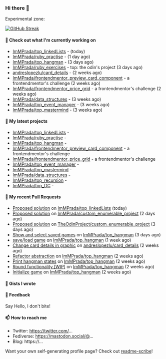 ### Hi there 👋

Experimental zone:

[![GitHub Streak](https://github-readme-stats.vercel.app/api/top-langs/?username=immprada)](https://git.io/streak-stats)



#### 👷 Check out what I'm currently working on

- [ImMPrada/top_linkedLists](https://github.com/ImMPrada/top_linkedLists) -  (today)
- [ImMPrada/ruby_practise](https://github.com/ImMPrada/ruby_practise) -  (1 day ago)
- [ImMPrada/top_hangman](https://github.com/ImMPrada/top_hangman) -  (3 days ago)
- [ImMPrada/ruby_exercises](https://github.com/ImMPrada/ruby_exercises) - top: the odin&#39;s project (3 days ago)
- [andreslopezlu/card_details](https://github.com/andreslopezlu/card_details) -  (2 weeks ago)
- [ImMPrada/frontendmentor_preview_card_component](https://github.com/ImMPrada/frontendmentor_preview_card_component) - a frontendmentor&#39;s challenge (2 weeks ago)
- [ImMPrada/frontendmentor_price_grid](https://github.com/ImMPrada/frontendmentor_price_grid) - a frontendmentor&#39;s challenge (2 weeks ago)
- [ImMPrada/data_structures](https://github.com/ImMPrada/data_structures) -  (3 weeks ago)
- [ImMPrada/top_event_manager](https://github.com/ImMPrada/top_event_manager) -  (3 weeks ago)
- [ImMPrada/top_mastermind](https://github.com/ImMPrada/top_mastermind) -  (3 weeks ago)

#### 🌱 My latest projects

- [ImMPrada/top_linkedLists](https://github.com/ImMPrada/top_linkedLists) - 
- [ImMPrada/ruby_practise](https://github.com/ImMPrada/ruby_practise) - 
- [ImMPrada/top_hangman](https://github.com/ImMPrada/top_hangman) - 
- [ImMPrada/frontendmentor_preview_card_component](https://github.com/ImMPrada/frontendmentor_preview_card_component) - a frontendmentor&#39;s challenge
- [ImMPrada/frontendmentor_price_grid](https://github.com/ImMPrada/frontendmentor_price_grid) - a frontendmentor&#39;s challenge
- [ImMPrada/top_event_manager](https://github.com/ImMPrada/top_event_manager) - 
- [ImMPrada/top_mastermind](https://github.com/ImMPrada/top_mastermind) - 
- [ImMPrada/data_structures](https://github.com/ImMPrada/data_structures) - 
- [ImMPrada/top_recursion](https://github.com/ImMPrada/top_recursion) - 
- [ImMPrada/top_DC](https://github.com/ImMPrada/top_DC) - 

#### 🔨 My recent Pull Requests

- [Proposed solution](https://github.com/ImMPrada/top_linkedLists/pull/1) on [ImMPrada/top_linkedLists](https://github.com/ImMPrada/top_linkedLists) (today)
- [Proposed solution](https://github.com/ImMPrada/custom_enumerable_project/pull/1) on [ImMPrada/custom_enumerable_project](https://github.com/ImMPrada/custom_enumerable_project) (2 days ago)
- [Proposed solution](https://github.com/TheOdinProject/custom_enumerable_project/pull/8) on [TheOdinProject/custom_enumerable_project](https://github.com/TheOdinProject/custom_enumerable_project) (3 days ago)
- [Show and select saved games](https://github.com/ImMPrada/top_hangman/pull/6) on [ImMPrada/top_hangman](https://github.com/ImMPrada/top_hangman) (3 days ago)
- [save/load game](https://github.com/ImMPrada/top_hangman/pull/5) on [ImMPrada/top_hangman](https://github.com/ImMPrada/top_hangman) (1 week ago)
- [Change card details in graphic](https://github.com/andreslopezlu/card_details/pull/5) on [andreslopezlu/card_details](https://github.com/andreslopezlu/card_details) (2 weeks ago)
- [Refactor abstraction](https://github.com/ImMPrada/top_hangman/pull/4) on [ImMPrada/top_hangman](https://github.com/ImMPrada/top_hangman) (2 weeks ago)
- [Print hangman states](https://github.com/ImMPrada/top_hangman/pull/3) on [ImMPrada/top_hangman](https://github.com/ImMPrada/top_hangman) (2 weeks ago)
- [Round functionality [WIP]](https://github.com/ImMPrada/top_hangman/pull/2) on [ImMPrada/top_hangman](https://github.com/ImMPrada/top_hangman) (2 weeks ago)
- [Initialize game](https://github.com/ImMPrada/top_hangman/pull/1) on [ImMPrada/top_hangman](https://github.com/ImMPrada/top_hangman) (2 weeks ago)

#### 📓 Gists I wrote



#### 💬 Feedback

Say Hello, I don't bite!

#### 📫 How to reach me

- Twitter: https://twitter.com/...
- Fediverse: https://mastodon.social/@...
- Blog: https://...

Want your own self-generating profile page? Check out [readme-scribe](https://github.com/muesli/readme-scribe)!

